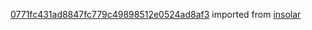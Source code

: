 [0771fc431ad8847fc779c49898512e0524ad8af3](https://github.com/insolar/insolar/commit/0771fc431ad8847fc779c49898512e0524ad8af3) imported from [insolar](https://github.com/insolar/insolar)
